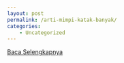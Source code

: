 ```yaml
---
layout: post
permalink: /arti-mimpi-katak-banyak/
categories:
    - Uncategorized
---
```


[Baca Selengkapnya](/03)